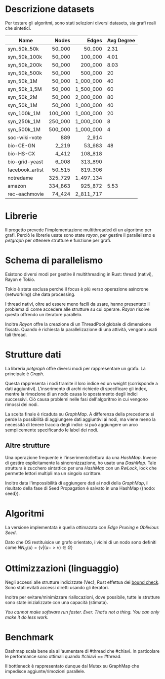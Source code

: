 # Descrizione datasets
Per testare gli algoritmi, sono stati selezioni diversi datasets, sia grafi reali che sintetici.

| Name            | Nodes    | Edges       | Avg Degree
| ----            | ----:    | ----:       | ---- 
| syn_50k_50k     | 50_000   | 50_000      | 2.31
| syn_50k_100k    | 50_000   | 100_000     | 4.01
| syn_50k_200k    | 50_000   | 200_000     | 8.03
| syn_50k_500k    | 50_000   | 500_000     | 20
| syn_50k_1M      | 50_000   | 1_000_000   | 40
| syn_50k_1,5M    | 50_000   | 1_500_000   | 60
| syn_50k_2M      | 50_000   | 2_000_000   | 80
| syn_50k_1M      | 50_000   | 1_000_000   | 40
| syn_100k_1M     | 100_000  | 1_000_000   | 20
| syn_250k_1M     | 250_000  | 1_000_000   | 8
| syn_500k_1M     | 500_000  | 1_000_000   | 4
| soc-wiki-vote   | 889      | 2_914       |
| bio-CE-GN       | 2_219    | 53_683      | 48
| bio-HS-CX       | 4_412    | 108_818     |
| bio-grid-yeast  | 6_008    | 313_890     |
| facebook_artist | 50_515   | 819_306     |
| notredame       | 325_729  | 1_497_134   |
| amazon          | 334_863  | 925_872     | 5.53
| rec-eachmovie   | 74_424   | 2_811_717   |





# Librerie
Il progetto prevede l'implementazione multithreaded di un algoritmo per grafi. 
Perciò le librerie usate sono state *rayon*, per gestire il parallelismo e *petgraph* per ottenere strutture e funzione per grafi.

# Schema di parallelismo
Esistono diversi modi per gestire il multithreading in Rust: thread (nativi), Rayon e Tokio.

Tokio è stata esclusa perchè il focus è più verso operazione asincrone (networking) che data processing.

I thread nativi, oltre ad essere meno facili da usare, hanno presentato il problema di come accedere alle strutture su cui operare. 
*Rayon* risolve questo offrendo un iteratore parallelo.


Inoltre *Rayon* offre la creazione di un ThreadPool globale di dimensione fissata. Quando è richiesta la parallelizazione di una attività, vengono usati tali thread.


# Strutture dati
La libreria *petgraph* offre diversi modi per rappresentare un grafo. La principale è *Graph*. 

Questa rappresenta i nodi tramite il loro indice ed un weight (corrisponde a dati aggiuntivi). L'inserimento di archi richiede di specificare gli index, mentre la rimozione di un nodo causa lo spostamento degli indici successivi. Ciò causa problemi nelle fasi dell'algoritmo in cui vengono rimossi dei nodi.

La scelta finale è ricaduta su *GraphMap*. A differenza della precedente si perde la possibilità di aggiungere dati aggiuntivi ai nodi, ma viene meno la necessità di tenere traccia degli indici: si può aggiungere un arco semplicemente specificando le label dei nodi. 




## Altre strutture
Una operazione frequente è l'inserimento/lettura da una *HashMap*. Invece di gestire esplicitamente la sincronizzazione, ho usato una *DashMap*. Tale struttura è zucchero sintattico per una *HashMap* con un *RwLock*, lock che permette lettori multipli ma un singolo scrittore.

Inoltre data l'impossibilità di aggiungere dati ai nodi della *GraphMap*, il risultato della fase di Seed Propagation è salvato in una HashMap ({nodo: seed}).


# Algoritmi
La versione implementata è quella ottimazata con *Edge Pruning* e *Oblivious Seed*.


Dato che OS restituisice un grafo orientato, i vicini di un nodo sono definiti come $NN_{G}(u) = \{v \vert (u -> v) \in G\}$


# Ottimizzazioni (linguaggio)
Negli accessi alle strutture indicizzate (Vec), Rust effettua dei [bound check](https://nnethercote.github.io/perf-book/bounds-checks.html). Sono stati evitati accessi diretti usando gli iteratori.

Inoltre per evitare/minimizzare riallocazioni, dove possibile, tutte le strutture sono state inizializzate con una capacità (stimata).





*You cannot make software run faster. Ever. That’s not a thing. You can only make it do less work.*



# Benchmark
Dashmap scala bene sia all'aumentare di #thread che #chiavi.
In particolare le performance sono ottimali quando #chiavi == #thread.

Il bottleneck è rappresentato dunque dal Mutex su GraphMap che impedisce aggiunte/rimozioni parallele.
